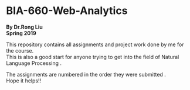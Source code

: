 # BIA-660-Web-Analytics
**By Dr.Rong Liu** \
**Spring 2019** 



This repository contains all assignments and project work done by me for the course.\
This is also a good start for anyone trying to get into the field of Natural Language Processing .

The assignments are numbered in the order they were submitted .\
Hope it helps!!
